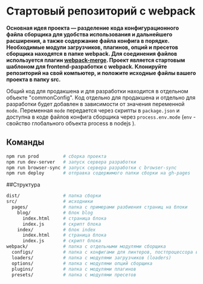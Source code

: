 # Стартовый репозиторий с webpack

**Основная идея проекта — разделение кода конфигурационного файла сборщика для удобства использования и дальнейшего расширения, а также содержание файла конфига в порядке.
Необходимые модули загрузчиков, плагинов, опций и пресетов сборщика находятся в папке webpack. Для соединения файлов используется плагин [webpack-merge](https://github.com/survivejs/webpack-merge).
Проект является стартовым шаблоном для frontend-разработки c webpack. Клонируйте репозиторий на свой компьютер, и положите исходные файлы вашего проекта в папку src.**

Общий код для продакшена и для разработки находится в отдельном объекте "commonConfig".
Код отдельно для продакшена и отдельно для разработки будет добавлен в зависимости от значения переменной ```mode```.
Переменная ```mode``` передается через скрипты в ```package.json``` и доступна в коде файлов конфига сборщика
через ```process.env.mode``` (```env``` - свойство глобального объекта process в nodejs ).

## Команды

```bash
npm run prod         # сборка проекта
npm run dev-server   # запуск сервера разработки
npm run browser-sync # запуск сервера разработки с browser-sync
npm run deploy       # отправка содержимого папки сборки на gh-pages
```

##Структура

```bash
dist/                # папка сборки
src/                 # исходники
  pages/             # папка с примерами разбиения страниц на блоки
    blog/            # блок blog
      index.html     # страница блока
      index.js       # скрипт блока
    index/           # блок index
      index.html     # страница блока 
      index.js       # скрипт блока
webpack/             # папка с отдельными модулями сборщика
  configs/           # папка с конфигами для линтеров, постпроцессора и babel-loader'а
  loaders/           # папка с модулями загрузчиков (loaders)
  options/           # папка с модулями опций сборщика
  plugins/           # папка с модулями плагинов
  presets/           # папка с модулями пресетов  
```